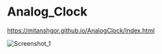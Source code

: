 # Analog_Clock
https://mitanshgor.github.io/AnalogClock/Index.html

![Screenshot_1](https://user-images.githubusercontent.com/76811812/128874226-5eb547bc-5a26-4255-819b-f75749c63bf4.png)
